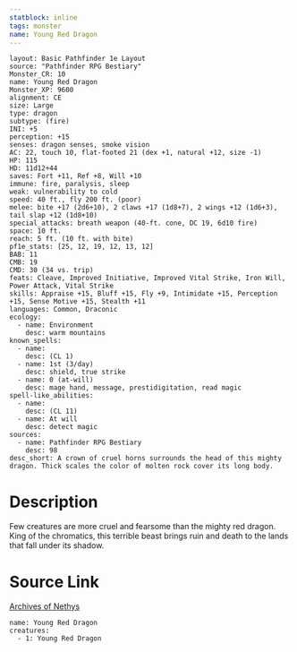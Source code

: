 ```yaml
---
statblock: inline
tags: monster
name: Young Red Dragon
---
```

```statblock
layout: Basic Pathfinder 1e Layout
source: "Pathfinder RPG Bestiary"
Monster_CR: 10
name: Young Red Dragon
Monster_XP: 9600
alignment: CE
size: Large
type: dragon
subtype: (fire)
INI: +5
perception: +15
senses: dragon senses, smoke vision
AC: 22, touch 10, flat-footed 21 (dex +1, natural +12, size -1)
HP: 115
HD: 11d12+44
saves: Fort +11, Ref +8, Will +10
immune: fire, paralysis, sleep
weak: vulnerability to cold
speed: 40 ft., fly 200 ft. (poor)
melee: bite +17 (2d6+10), 2 claws +17 (1d8+7), 2 wings +12 (1d6+3), tail slap +12 (1d8+10)
special_attacks: breath weapon (40-ft. cone, DC 19, 6d10 fire)
space: 10 ft.
reach: 5 ft. (10 ft. with bite)
pf1e_stats: [25, 12, 19, 12, 13, 12]
BAB: 11
CMB: 19
CMD: 30 (34 vs. trip)
feats: Cleave, Improved Initiative, Improved Vital Strike, Iron Will, Power Attack, Vital Strike
skills: Appraise +15, Bluff +15, Fly +9, Intimidate +15, Perception +15, Sense Motive +15, Stealth +11
languages: Common, Draconic
ecology:
  - name: Environment
    desc: warm mountains
known_spells:
  - name:
    desc: (CL 1)
  - name: 1st (3/day)
    desc: shield, true strike
  - name: 0 (at-will)
    desc: mage hand, message, prestidigitation, read magic
spell-like_abilities:
  - name:
    desc: (CL 11)
  - name: At will
    desc: detect magic
sources:
  - name: Pathfinder RPG Bestiary
    desc: 98
desc_short: A crown of cruel horns surrounds the head of this mighty dragon. Thick scales the color of molten rock cover its long body.
```
# Description
Few creatures are more cruel and fearsome than the mighty red dragon. King of the chromatics, this terrible beast brings ruin and death to the lands that fall under its shadow.
# Source Link
[Archives of Nethys](https://aonprd.com/MonsterDisplay.aspx?ItemName=Young%20Red%20Dragon)
```encounter-table
name: Young Red Dragon
creatures:
  - 1: Young Red Dragon
```
